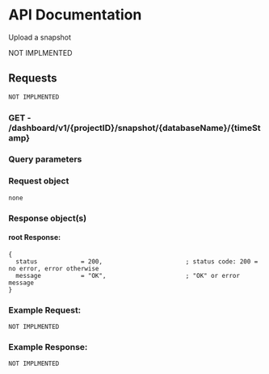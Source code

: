# API Documentation

Upload a snapshot

NOT IMPLMENTED

## Requests

```sh
NOT IMPLMENTED
```

### **GET** - /dashboard/v1/{projectID}/snapshot/{databaseName}/{timeStamp}

### Query parameters

### Request object

```
none
```

### Response object(s)

#### root Response:

```code
{
  status            = 200,                       ; status code: 200 = no error, error otherwise
  message           = "OK",                      ; "OK" or error message
}
```


### Example Request:

```
NOT IMPLMENTED
```

### Example Response:

```
NOT IMPLMENTED
```